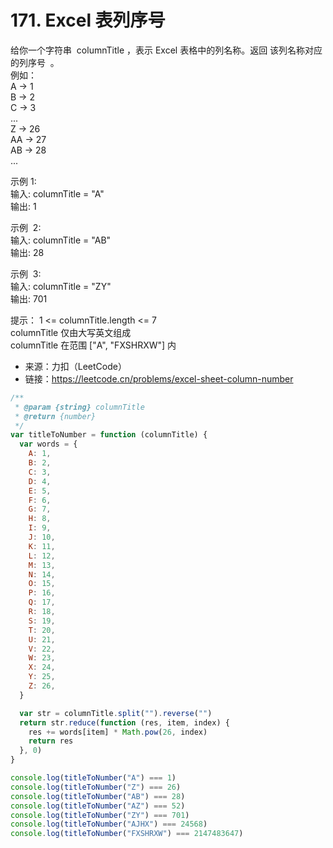 # 171. Excel 表列序号

给你一个字符串  columnTitle ，表示 Excel 表格中的列名称。返回 该列名称对应的列序号  。  
例如：  
A -> 1  
B -> 2  
C -> 3  
...  
Z -> 26  
AA -> 27  
AB -> 28  
...

示例 1:  
输入: columnTitle = "A"  
输出: 1

示例  2:  
输入: columnTitle = "AB"  
输出: 28

示例  3:  
输入: columnTitle = "ZY"  
输出: 701

提示：
1 <= columnTitle.length <= 7  
columnTitle 仅由大写英文组成  
columnTitle 在范围 ["A", "FXSHRXW"] 内

- 来源：力扣（LeetCode）  
- 链接：https://leetcode.cn/problems/excel-sheet-column-number

```javascript
/**
 * @param {string} columnTitle
 * @return {number}
 */
var titleToNumber = function (columnTitle) {
  var words = {
    A: 1,
    B: 2,
    C: 3,
    D: 4,
    E: 5,
    F: 6,
    G: 7,
    H: 8,
    I: 9,
    J: 10,
    K: 11,
    L: 12,
    M: 13,
    N: 14,
    O: 15,
    P: 16,
    Q: 17,
    R: 18,
    S: 19,
    T: 20,
    U: 21,
    V: 22,
    W: 23,
    X: 24,
    Y: 25,
    Z: 26,
  }

  var str = columnTitle.split("").reverse("")
  return str.reduce(function (res, item, index) {
    res += words[item] * Math.pow(26, index)
    return res
  }, 0)
}

console.log(titleToNumber("A") === 1)
console.log(titleToNumber("Z") === 26)
console.log(titleToNumber("AB") === 28)
console.log(titleToNumber("AZ") === 52)
console.log(titleToNumber("ZY") === 701)
console.log(titleToNumber("AJHX") === 24568)
console.log(titleToNumber("FXSHRXW") === 2147483647)
```
